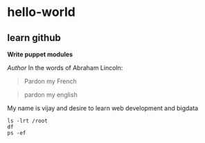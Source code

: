 # hello-world
## learn github
**Write puppet modules**

_Author_
In the words of Abraham Lincoln:

> Pardon my French

> pardon my english

My name is vijay and desire to learn web development and bigdata

```
ls -lrt /root
df
ps -ef
```
